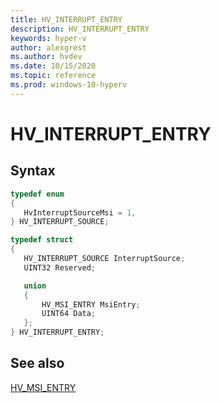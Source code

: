 ```yaml
---
title: HV_INTERRUPT_ENTRY
description: HV_INTERRUPT_ENTRY
keywords: hyper-v
author: alexgrest
ms.author: hvdev
ms.date: 10/15/2020
ms.topic: reference
ms.prod: windows-10-hyperv
---
```


# HV_INTERRUPT_ENTRY

## Syntax

 ```c
typedef enum
{
    HvInterruptSourceMsi = 1,
} HV_INTERRUPT_SOURCE;

typedef struct
{
    HV_INTERRUPT_SOURCE InterruptSource;
    UINT32 Reserved;

    union
    {
        HV_MSI_ENTRY MsiEntry;
        UINT64 Data;
    };
} HV_INTERRUPT_ENTRY;
 ```

## See also

[HV_MSI_ENTRY](HV_MSI_ENTRY.md)